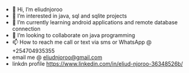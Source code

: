 - 👋 Hi, I’m eliudnjoroo
- 👀 I’m interested in java, sql and sqlite projects 
- 🌱 I’m currently learning android applications and remote database connection 
- 💞️ I’m looking to collaborate on java programming 
- 📫 How to reach me call or text via sms or WhatsApp @ +254704935355
- email me @ eliudnjoroo@gmail.com
- linkdn profile https://www.linkedin.com/in/eliud-njoroo-36348526b/

<!---
eliudnjoroo/eliudnjoroo is a ✨ special ✨ repository because its `README.md` (this file) appears on your GitHub profile.
You can click the Preview link to take a look at your changes.
--->
